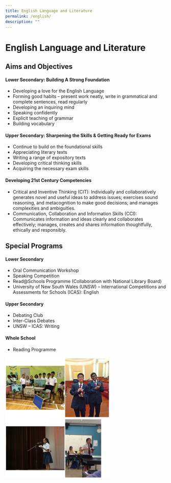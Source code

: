 ```yaml
---
title: English Language and Literature
permalink: /english/
description: ""
---
```


English Language and Literature
===============================

Aims and Objectives
-------------------

#### **Lower Secondary: Building A Strong Foundation**

*   Developing a love for the English Language
*   Forming good habits – present work neatly, write in grammatical and complete sentences, read regularly
*   Developing an inquiring mind
*   Speaking confidently
*   Explicit teaching of grammar
*   Building vocabulary

#### **Upper Secondary: Sharpening the Skills & Getting Ready for Exams**

*   Continue to build on the foundational skills
*   Appreciating literary texts
*   Writing a range of expository texts
*   Developing critical thinking skills
*   Acquiring the necessary exam skills

#### **Developing 21st Century Competencies**

*   Critical and Inventive Thinking (CIT): Individually and collaboratively generates novel and useful ideas to address issues; exercises sound reasoning, and metacognition to make good decisions; and manages complexities and ambiguities.
*   Communication, Collaboration and Information Skills (CCI): Communicates information and ideas clearly and collaborates effectively; manages, creates and shares information thoughtfully, ethically and responsibly.

Special Programs
----------------

#### **Lower Secondary**

*   Oral Communication Workshop
*   Speaking Competition
*   Read@Schools Programme (Collaboration with National Library Board)
*   University of New South Wales (UNSW) – International Competitions and Assessments for Schools (ICAS): English

#### **Upper Secondary**

*   Debating Club
*   Inter-Class Debates
*   UNSW – ICAS: Writing

#### **Whole School**
* Reading Programme




<img src="/images/Departments/English.png"  
     style="width:65%">